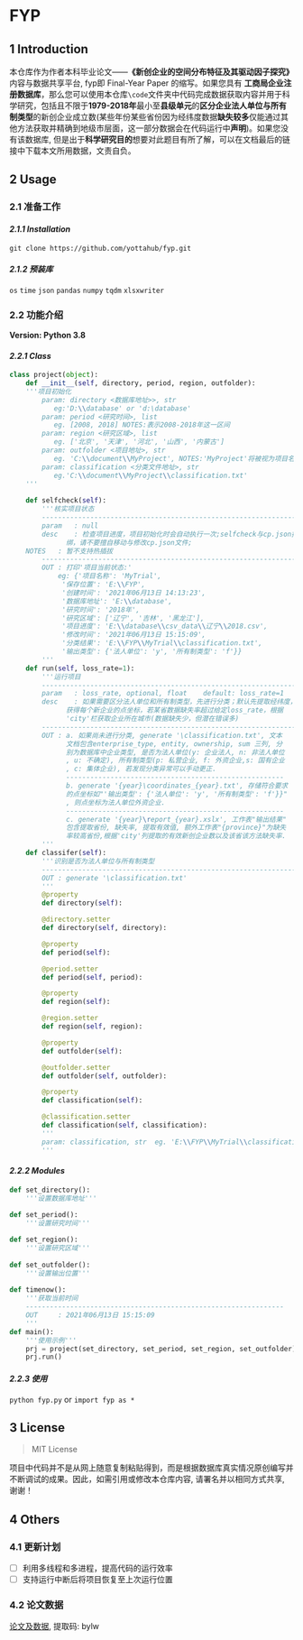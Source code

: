 # FYP
## 1 Introduction
本仓库作为作者本科毕业论文——**《新创企业的空间分布特征及其驱动因子探究》** 内容与数据共享平台, fyp即 Final-Year Paper 的缩写。如果您具有 **工商局企业注册数据库**，那么您可以使用本仓库`\code`文件夹中代码完成数据获取内容并用于科学研究，包括且不限于**1979-2018年**最小至**县级单元**的**区分企业法人单位与所有制类型**的新创企业成立数(某些年份某些省份因为经纬度数据**缺失较多**仅能通过其他方法获取并精确到地级市层面，这一部分数据会在代码运行中**声明**)。如果您没有该数据库, 但是出于**科学研究目的**想要对此题目有所了解，可以在文档最后的链接中下载本文所用数据，文责自负。

## 2 Usage

### 2.1 准备工作
#### *2.1.1 Installation*

`git clone https://github.com/yottahub/fyp.git`

#### *2.1.2 预装库*

`os`  `time`  `json`  `pandas`  `numpy`  `tqdm`  `xlsxwriter`
###  2.2 功能介绍
**Version: Python 3.8**

#### *2.2.1 Class*

```python
class project(object):
	def __init__(self, directory, period, region, outfolder):
	'''项目初始化
    	param: directory <数据库地址>>, str
    	   eg:'D:\\database' or 'd:\database'
    	param: period <研究时间>, list
    	   eg. [2008, 2018] NOTES:表示2008-2018年这一区间
    	param: region <研究区域>, list
    	   eg. ['北京', '天津', '河北', '山西', '内蒙古']
    	param: outfolder <项目地址>, str
    	   eg. 'C:\\document\\MyProject', NOTES:'MyProject'将被视为项目名
    	param: classification <分类文件地址>, str
    	   eg.'C:\\document\\MyProject\\classification.txt'
	'''
    
   	def selfcheck(self):
    	'''核实项目状态
    	----------------------------------------------------------------
    	param	: null
    	desc	: 检查项目进度，项目初始化时会自动执行一次;selfcheck与cp.json捆
    		  绑，请不要擅自移动与修改cp.json文件;
   	NOTES	: 暂不支持热插拔
    	----------------------------------------------------------------
    	OUT	: 打印'项目当前状态:'
    		eg: {'项目名称': 'MyTrial',
 		     '保存位置': 'E:\\FYP',
 		     '创建时间': '2021年06月13日 14:13:23',
 		     '数据库地址': 'E:\\database',
 		     '研究时间': '2018年',
 		     '研究区域': ['辽宁', '吉林', '黑龙江'],
 		     '项目进度': 'E:\\database\\csv_data\\辽宁\\2018.csv',
		     '修改时间': '2021年06月13日 15:15:09',
 		     '分类结果': 'E:\\FYP\\MyTrial\\classification.txt',
 		     '输出类型': {'法人单位': 'y', '所有制类型': 'f'}}
    	'''
	def run(self, loss_rate=1):
    	'''运行项目
    	----------------------------------------------------------------
    	param	: loss_rate, optional, float	default: loss_rate=1
    	desc	: 如果需要区分法人单位和所有制类型，先进行分类；默认先提取经纬度，
    		  获得每个新企业的点坐标，若某省数据缺失率超过给定loss_rate，根据
    		  'city'栏获取企业所在城市(数据缺失少，但潜在错误多)
    	----------------------------------------------------------------
    	OUT	: a. 如果尚未进行分类, generate '\classification.txt', 文本
    		  文档包含enterprise_type, entity, ownership, sum 三列, 分
    		  别为数据库中企业类型, 是否为法人单位(y: 企业法人, n: 非法人单位
    		  , u: 不确定), 所有制类型(p: 私营企业, f: 外资企业,s: 国有企业
    		  , c: 集体企业), 若发现分类异常可以手动更正.
    		  ------------------------------------------------------
    		  b. generate '{year}\coordinates_{year}.txt', 存储符合要求
    		  的点坐标如"'输出类型': {'法人单位': 'y', '所有制类型': 'f'}}"
    		  , 则点坐标为法人单位外资企业.
    		  ------------------------------------------------------
    		  c. generate '{year}\report_{year}.xslx', 工作表"输出结果"
    		  包含提取省份, 缺失率, 提取有效值, 额外工作表"{province}"为缺失
    		  率较高省份,根据'city'列提取的有效新创企业数以及该省该方法缺失率.
    	'''
	def classifer(self):
    	'''识别是否为法人单位与所有制类型
    	----------------------------------------------------------------
    	OUT	: generate '\classification.txt'
    	'''
    	@property
    	def directory(self):

    	@directory.setter
    	def directory(self, directory):

    	@property
    	def period(self):

    	@period.setter
    	def period(self, period):

    	@property
    	def region(self):

    	@region.setter
    	def region(self, region):

    	@property
    	def outfolder(self):

    	@outfolder.setter
    	def outfolder(self, outfolder):

    	@property
    	def classification(self):

    	@classification.setter
    	def classification(self, classification):
    	'''
    	param: classification, str	eg. 'E:\\FYP\\MyTrial\\classification.txt'
    	'''
```

#### *2.2.2 Modules*

```python
def set_directory():
    '''设置数据库地址'''
    
def set_period():
    '''设置研究时间'''

def set_region():
    '''设置研究区域'''
    
def set_outfolder():
    '''设置输出位置'''
    
def timenow():
    '''获取当前时间
    ----------------------------------------------------------------
    OUT		: 2021年06月13日 15:15:09
    '''
def main():
    '''使用示例'''
    prj = project(set_directory, set_period, set_region, set_outfolder)
    prj.run()
```

#### *2.2.3 使用*

`python fyp.py` or `import fyp as *`

## 3 License
> MIT License

项目中代码并不是从网上随意复制粘贴得到，而是根据数据库真实情况原创编写并不断调试的成果。因此，如需引用或修改本仓库内容, 请署名并以相同方式共享, 谢谢！

## 4 Others

### 4.1 更新计划

- [ ] 利用多线程和多进程，提高代码的运行效率
- [ ] 支持运行中断后将项目恢复至上次运行位置

### 4.2 论文数据

[论文及数据](https://pan.baidu.com/s/1dgNfz75f48RvvHJWTOTLKA), 提取码: bylw